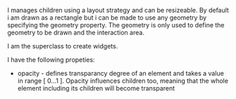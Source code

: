 I manages children using a layout strategy and can be resizeable.
By default  i am drawn as a rectangle but i can be made to use any geometry by specifying the geometry property. The geometry is only used to define the geometry to be drawn and the interaction area.

I am the superclass to create widgets.

I have the following propeties:

 - opacity - defines transparancy degree of an element and takes a value in range [ 0...1 ]. Opacity influences children too, meaning that the whole element including its children will become transparent